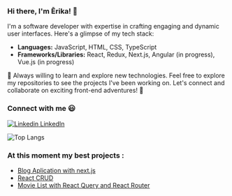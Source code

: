 ### Hi there, I'm Ērika! 👋

I'm a software developer with expertise in crafting engaging and dynamic user interfaces. Here's a glimpse of my tech stack:

- **Languages:** JavaScript, HTML, CSS, TypeScript
- **Frameworks/Libraries:** React, Redux, Next.js, Angular (in progress), Vue.js (in progress)

🚀 Always willing to learn and explore new technologies.
Feel free to explore my repositories to see the projects I've been working on. Let's connect and collaborate on exciting front-end adventures! 🌟

### Connect with me 😃

[![Linkedin](https://i.stack.imgur.com/gVE0j.png) LinkedIn](https://www.linkedin.com/erikaskubida)

![Top Langs](https://github-readme-stats.vercel.app/api/top-langs/?username=jevrika&layout=compact&theme=transparent)

### At this moment my best projects : 
 - [Blog Aplication with next.js](https://github.com/jevrika/Next.js-Blog-Application)
 - [React CRUD](https://github.com/jevrika/React-CRUD)
 - [Movie List with React Query and React Router](https://github.com/jevrika/Movies-list---React-Query-React-router) 


